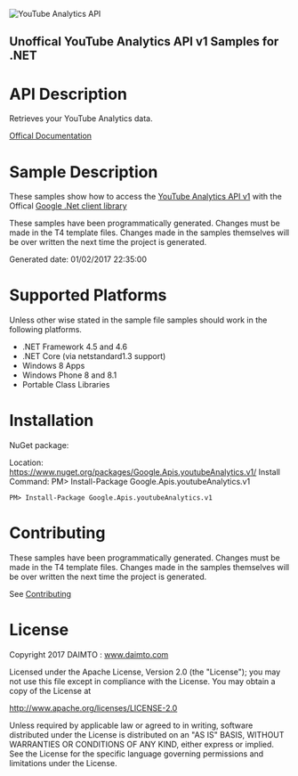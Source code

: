 ﻿![YouTube Analytics API](https://www.google.com/images/icons/product/youtube-32.png)

## Unoffical YouTube Analytics API v1 Samples for .NET  ##

API Description
=============

Retrieves your YouTube Analytics data.

[Offical Documentation](http://developers.google.com/youtube/analytics/)

Sample Description
=============

These samples show how to access the [YouTube Analytics API v1](http://developers.google.com/youtube/analytics/) with the Offical [Google .Net client library](https://github.com/google/google-api-dotnet-client)

These samples have been programmatically generated. Changes must be made in the T4 template files. Changes made in the samples themselves will be over written the next time the project is generated.

Generated date: 01/02/2017 22:35:00 

Supported Platforms
=================================

Unless other wise stated in the sample file samples should work in the following platforms.

* .NET Framework 4.5 and 4.6
* .NET Core (via netstandard1.3 support)
* Windows 8 Apps
* Windows Phone 8 and 8.1
* Portable Class Libraries

Installation
=================================

NuGet package:

Location: https://www.nuget.org/packages/Google.Apis.youtubeAnalytics.v1/ 
Install Command: PM>  Install-Package Google.Apis.youtubeAnalytics.v1

```
PM> Install-Package Google.Apis.youtubeAnalytics.v1
```

Contributing
=================================

These samples have been programmatically generated. Changes must be made in the T4 template files. Changes made in the samples themselves will be over written the next time the project is generated.

See [Contributing](CONTRIBUTING.md)

License
=================================

Copyright 2017 DAIMTO :  www.daimto.com

Licensed under the Apache License, Version 2.0 (the "License"); you may not use this file except in compliance with
the License. You may obtain a copy of the License at

http://www.apache.org/licenses/LICENSE-2.0

Unless required by applicable law or agreed to in writing, software distributed under the License is distributed on
an "AS IS" BASIS, WITHOUT WARRANTIES OR CONDITIONS OF ANY KIND, either express or implied. See the License for the
specific language governing permissions and limitations under the License.